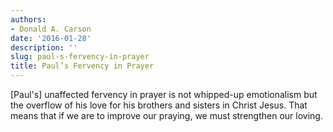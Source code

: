 ```yaml
---
authors:
- Donald A. Carson
date: '2016-01-28'
description: ''
slug: paul-s-fervency-in-prayer
title: Paul’s Fervency in Prayer
---
```

[Paul's] unaffected fervency in prayer is not whipped-up emotionalism but the overflow of his love for his brothers and sisters in Christ Jesus. That means that if we are to improve our praying, we must strengthen our loving.



